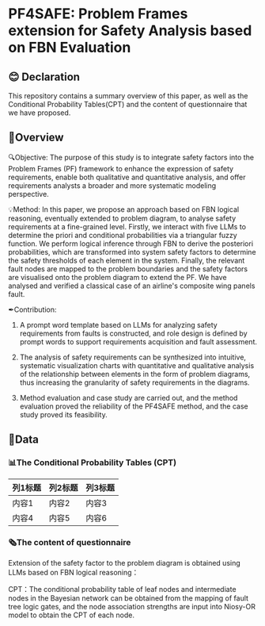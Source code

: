 # PF4SAFE: Problem Frames extension for Safety Analysis based on FBN Evaluation
## :blush: Declaration
This repository contains a summary overview of this paper, as well as the Conditional Probability Tables(CPT) and the content of questionnaire that we have proposed.

## 📄Overview
🔍Objective: The purpose of this study is to integrate safety factors into the Problem Frames (PF) framework to enhance the expression of safety requirements, enable both qualitative and quantitative analysis, and offer requirements analysts a broader and more systematic modeling perspective.

💡Method: In this paper, we propose an approach  based on FBN logical reasoning, eventually extended to problem diagram, to analyse safety requirements at a fine-grained level. Firstly, we interact with five LLMs to determine the priori and conditional probabilities via a triangular fuzzy function. We perform logical inference through FBN to derive the posteriori probabilities, which are transformed into system safety factors to determine the safety thresholds of each element in the system. Finally, the relevant fault nodes are mapped to the problem boundaries and the safety factors are visualised onto the problem diagram to extend the PF. We have analysed and verified a classical case of an airline's composite wing panels fault.

✒Contribution:

1) A prompt word template based on LLMs for analyzing safety requirements from faults is constructed, and role design is defined by prompt words to support requirements acquisition and fault assessment. 

2) The analysis of safety requirements can be synthesized into intuitive, systematic visualization charts with quantitative and qualitative analysis of the relationship between elements in the form of problem diagrams, thus increasing the granularity of safety requirements in the diagrams.

3) Method evaluation and case study are carried out, and the method evaluation proved the reliability of the PF4SAFE method, and the case study proved its feasibility.

## 💭Data

### 📊The Conditional Probability Tables (CPT)

| 列1标题 | 列2标题 | 列3标题 |
|--------|--------|--------|
| 内容1  | 内容2  | 内容3  |
| 内容4  | 内容5  | 内容6  |


### 🗞The content of questionnaire



Extension of the safety factor to the problem diagram is obtained using LLMs based on FBN logical reasoning：

CPT：The conditional probability table of leaf nodes and intermediate nodes in the Bayesian network can be obtained from the mapping of fault tree logic gates, and the node association strengths are input into Niosy-OR model to obtain the CPT of each node.
